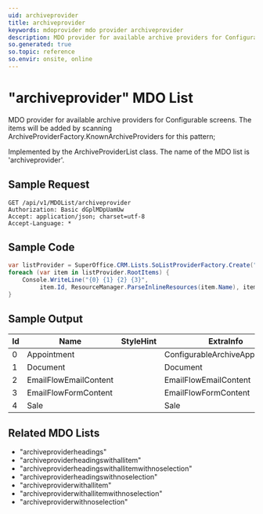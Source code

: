 ```yaml
---
uid: archiveprovider
title: archiveprovider
keywords: mdoprovider mdo provider archiveprovider
description: MDO provider for available archive providers for Configurable screens. The items will be added by scanning ArchiveProviderFactory.KnownArchiveProviders for this pattern;
so.generated: true
so.topic: reference
so.envir: onsite, online
---
```


# "archiveprovider" MDO List
MDO provider for available archive providers for Configurable screens.
The items will be added by scanning ArchiveProviderFactory.KnownArchiveProviders for this pattern;



Implemented by the <see cref="T:SuperOffice.CRM.Lists.ArchiveProviderList">ArchiveProviderList</see> class.
The name of the MDO list is 'archiveprovider'.




## Sample Request

```http!
GET /api/v1/MDOList/archiveprovider
Authorization: Basic dGplMDpUamUw
Accept: application/json; charset=utf-8
Accept-Language: *

```

## Sample Code
```cs
var listProvider = SuperOffice.CRM.Lists.SoListProviderFactory.Create("archiveprovider", forceFlatList: true);
foreach (var item in listProvider.RootItems) {
    Console.WriteLine("{0} {1} {2} {3}", 
         item.Id, ResourceManager.ParseInlineResources(item.Name), item.StyleHint, item.ExtraInfo);
}
```

## Sample Output

|Id   | Name  |StyleHint|ExtraInfo |
| --- | ----- | ------- | -------- |
|0|Appointment||ConfigurableArchiveAppointment|
|1|Document||Document|
|2|EmailFlowEmailContent||EmailFlowEmailContent|
|3|EmailFlowFormContent||EmailFlowFormContent|
|4|Sale||Sale|


## Related MDO Lists

* "archiveproviderheadings"
* "archiveproviderheadingswithallitem"
* "archiveproviderheadingswithallitemwithnoselection"
* "archiveproviderheadingswithnoselection"
* "archiveproviderwithallitem"
* "archiveproviderwithallitemwithnoselection"
* "archiveproviderwithnoselection"
